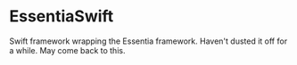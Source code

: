 # EssentiaSwift

Swift framework wrapping the Essentia framework. Haven't dusted it off for a while. May come back to this.
